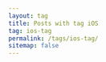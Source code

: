 ```yaml
---
layout: tag
title: Posts with tag iOS
tag: ios-tag
permalink: /tags/ios-tag/
sitemap: false
---
```

